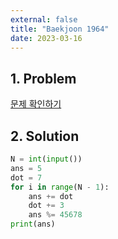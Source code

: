 ```yaml
---
external: false
title: "Baekjoon 1964"
date: 2023-03-16
---
```


## 1. Problem

[문제 확인하기](https://www.acmicpc.net/problem/1964)

## 2. Solution

```python
N = int(input())
ans = 5
dot = 7
for i in range(N - 1):
    ans += dot
    dot += 3
    ans %= 45678
print(ans)
```
